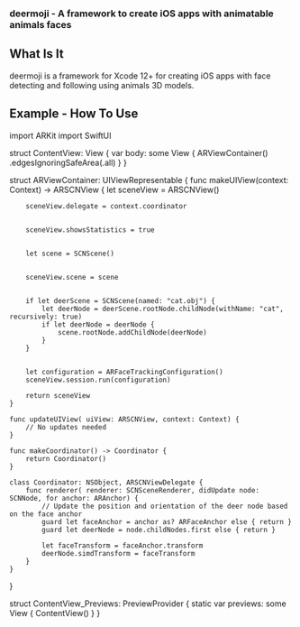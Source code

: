 ### deermoji - A framework to create iOS apps with animatable animals faces
## What Is It
deermoji is a framework for Xcode 12+ for creating iOS apps with face detecting and following using animals 3D models.
## Example - How To Use
import ARKit
import SwiftUI

struct ContentView: View {
    var body: some View {
        ARViewContainer()
            .edgesIgnoringSafeArea(.all)
    }
}

struct ARViewContainer: UIViewRepresentable {
    func makeUIView(context: Context) -> ARSCNView {
        let sceneView = ARSCNView()


        sceneView.delegate = context.coordinator


        sceneView.showsStatistics = true


        let scene = SCNScene()


        sceneView.scene = scene


        if let deerScene = SCNScene(named: "cat.obj") {
            let deerNode = deerScene.rootNode.childNode(withName: "cat", recursively: true)
            if let deerNode = deerNode {
                scene.rootNode.addChildNode(deerNode)
            }
        }


        let configuration = ARFaceTrackingConfiguration()
        sceneView.session.run(configuration)

        return sceneView
    }

    func updateUIView( uiView: ARSCNView, context: Context) {
        // No updates needed
    }

    func makeCoordinator() -> Coordinator {
        return Coordinator()
    }

    class Coordinator: NSObject, ARSCNViewDelegate {
        func renderer( renderer: SCNSceneRenderer, didUpdate node: SCNNode, for anchor: ARAnchor) {
            // Update the position and orientation of the deer node based on the face anchor
            guard let faceAnchor = anchor as? ARFaceAnchor else { return }
            guard let deerNode = node.childNodes.first else { return }

            let faceTransform = faceAnchor.transform
            deerNode.simdTransform = faceTransform
        }
    }
}

struct ContentView_Previews: PreviewProvider {
    static var previews: some View {
        ContentView()
    }
}
